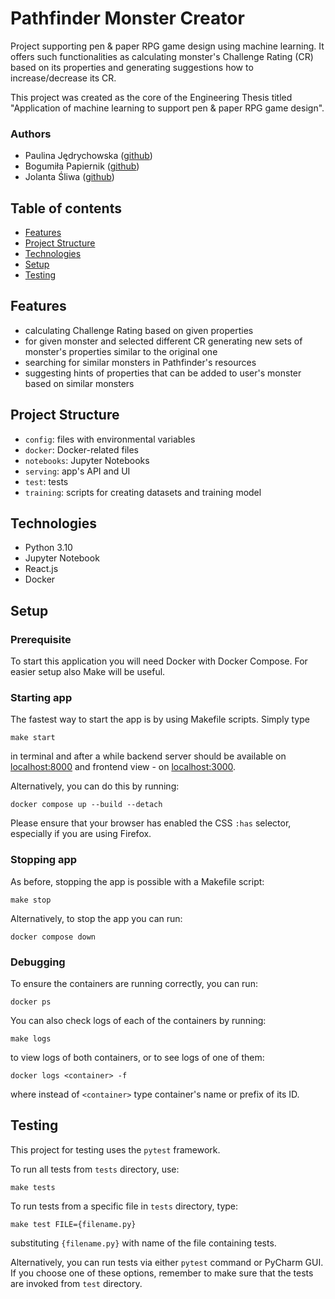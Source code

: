 # Pathfinder Monster Creator
Project supporting pen & paper RPG game design using machine learning. It offers such functionalities as calculating 
monster's Challenge Rating (CR) based on its properties and generating suggestions how to increase/decrease its CR.

This project was created as the core of the Engineering Thesis titled "Application of machine learning to support 
pen & paper RPG game design".

### Authors
* Paulina Jędrychowska ([github](https://github.com/Paulina100))
* Bogumiła Papiernik ([github](https://github.com/bogumilap))
* Jolanta Śliwa ([github](https://github.com/tunczyk101))

## Table of contents
* [Features](#features)
* [Project Structure](#project-structure)
* [Technologies](#technologies)
* [Setup](#setup)
* [Testing](#testing)


## Features
* calculating Challenge Rating based on given properties
* for given monster and selected different CR generating new sets of monster's properties similar to the original one
* searching for similar monsters in Pathfinder's resources
* suggesting hints of properties that can be added to user's monster based on similar monsters


## Project Structure
* `config`: files with environmental variables
* `docker`: Docker-related files
* `notebooks`: Jupyter Notebooks
* `serving`: app's API and UI
* `test`: tests
* `training`: scripts for creating datasets and training model


## Technologies
* Python 3.10
* Jupyter Notebook
* React.js
* Docker


## Setup
### Prerequisite
To start this application you will need Docker with Docker Compose. For easier setup also Make will be useful.

### Starting app
The fastest way to start the app is by using Makefile scripts. Simply type 
```shell
make start
```
in terminal and after a while backend server should be available on [localhost:8000](http://localhost:8000) 
and frontend view - on [localhost:3000](http://localhost:3000/).

Alternatively, you can do this by running:
```shell
docker compose up --build --detach
```

Please ensure that your browser has enabled the CSS `:has` selector, especially if you are using Firefox.

### Stopping app
As before, stopping the app is possible with a Makefile script:
```shell
make stop
```

Alternatively, to stop the app you can run:
```shell
docker compose down
```

### Debugging
To ensure the containers are running correctly, you can run:
```shell
docker ps
```

You can also check logs of each of the containers by running:
```shell
make logs
```
to view logs of both containers, or to see logs of one of them:
```shell
docker logs <container> -f
```
where instead of `<container>` type container's name or prefix of its ID.


## Testing
This project for testing uses the `pytest` framework.

To run all tests from `tests` directory, use:
```shell
make tests
```

To run tests from a specific file in `tests` directory, type:
```shell
make test FILE={filename.py}
```
substituting `{filename.py}` with name of the file containing tests.

Alternatively, you can run tests via either `pytest` command or PyCharm GUI. If you choose one of these options, 
remember to make sure that the tests are invoked from `test` directory.
